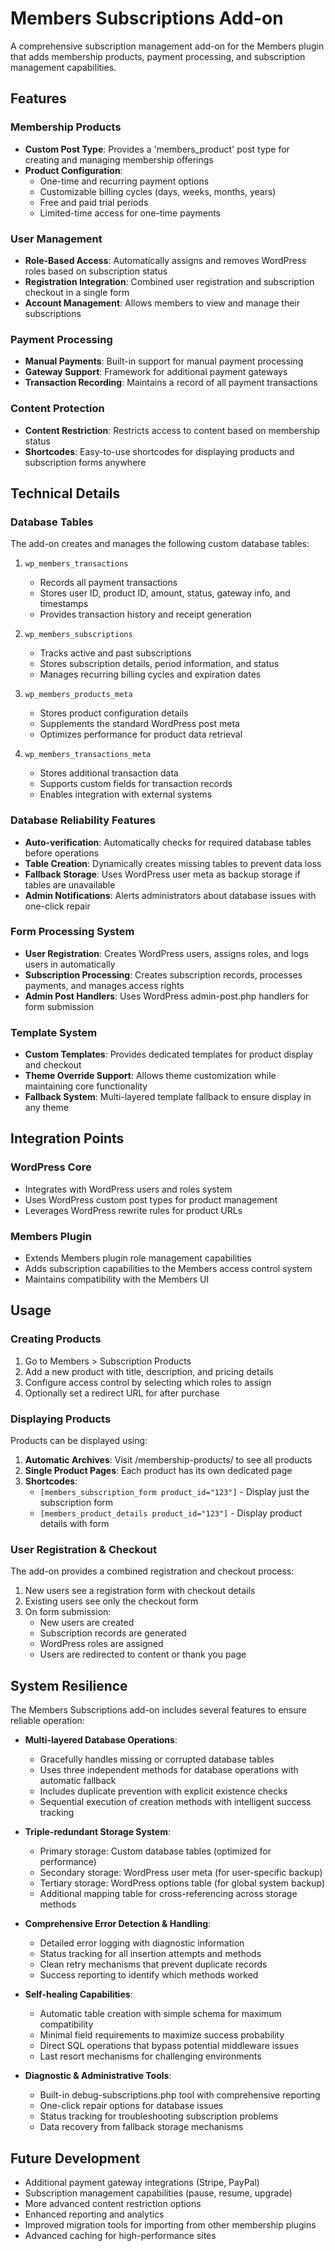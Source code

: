 # Members Subscriptions Add-on

A comprehensive subscription management add-on for the Members plugin that adds membership products, payment processing, and subscription management capabilities.

## Features

### Membership Products

- **Custom Post Type**: Provides a 'members_product' post type for creating and managing membership offerings
- **Product Configuration**: 
  - One-time and recurring payment options
  - Customizable billing cycles (days, weeks, months, years)
  - Free and paid trial periods
  - Limited-time access for one-time payments

### User Management

- **Role-Based Access**: Automatically assigns and removes WordPress roles based on subscription status
- **Registration Integration**: Combined user registration and subscription checkout in a single form
- **Account Management**: Allows members to view and manage their subscriptions

### Payment Processing

- **Manual Payments**: Built-in support for manual payment processing
- **Gateway Support**: Framework for additional payment gateways
- **Transaction Recording**: Maintains a record of all payment transactions

### Content Protection

- **Content Restriction**: Restricts access to content based on membership status
- **Shortcodes**: Easy-to-use shortcodes for displaying products and subscription forms anywhere

## Technical Details

### Database Tables

The add-on creates and manages the following custom database tables:

1. `wp_members_transactions`
   - Records all payment transactions
   - Stores user ID, product ID, amount, status, gateway info, and timestamps
   - Provides transaction history and receipt generation

2. `wp_members_subscriptions`
   - Tracks active and past subscriptions
   - Stores subscription details, period information, and status
   - Manages recurring billing cycles and expiration dates

3. `wp_members_products_meta`
   - Stores product configuration details 
   - Supplements the standard WordPress post meta
   - Optimizes performance for product data retrieval

4. `wp_members_transactions_meta`
   - Stores additional transaction data
   - Supports custom fields for transaction records
   - Enables integration with external systems

### Database Reliability Features

- **Auto-verification**: Automatically checks for required database tables before operations
- **Table Creation**: Dynamically creates missing tables to prevent data loss
- **Fallback Storage**: Uses WordPress user meta as backup storage if tables are unavailable
- **Admin Notifications**: Alerts administrators about database issues with one-click repair

### Form Processing System

- **User Registration**: Creates WordPress users, assigns roles, and logs users in automatically
- **Subscription Processing**: Creates subscription records, processes payments, and manages access rights
- **Admin Post Handlers**: Uses WordPress admin-post.php handlers for form submission

### Template System

- **Custom Templates**: Provides dedicated templates for product display and checkout
- **Theme Override Support**: Allows theme customization while maintaining core functionality
- **Fallback System**: Multi-layered template fallback to ensure display in any theme

## Integration Points

### WordPress Core

- Integrates with WordPress users and roles system
- Uses WordPress custom post types for product management
- Leverages WordPress rewrite rules for product URLs

### Members Plugin

- Extends Members plugin role management capabilities
- Adds subscription capabilities to the Members access control system
- Maintains compatibility with the Members UI

## Usage

### Creating Products

1. Go to Members > Subscription Products
2. Add a new product with title, description, and pricing details
3. Configure access control by selecting which roles to assign
4. Optionally set a redirect URL for after purchase

### Displaying Products

Products can be displayed using:

1. **Automatic Archives**: Visit /membership-products/ to see all products
2. **Single Product Pages**: Each product has its own dedicated page
3. **Shortcodes**: 
   - `[members_subscription_form product_id="123"]` - Display just the subscription form
   - `[members_product_details product_id="123"]` - Display product details with form

### User Registration & Checkout

The add-on provides a combined registration and checkout process:

1. New users see a registration form with checkout details
2. Existing users see only the checkout form
3. On form submission:
   - New users are created
   - Subscription records are generated
   - WordPress roles are assigned
   - Users are redirected to content or thank you page

## System Resilience

The Members Subscriptions add-on includes several features to ensure reliable operation:

- **Multi-layered Database Operations**: 
  - Gracefully handles missing or corrupted database tables
  - Uses three independent methods for database operations with automatic fallback
  - Includes duplicate prevention with explicit existence checks
  - Sequential execution of creation methods with intelligent success tracking
  
- **Triple-redundant Storage System**: 
  - Primary storage: Custom database tables (optimized for performance)
  - Secondary storage: WordPress user meta (for user-specific backup)
  - Tertiary storage: WordPress options table (for global system backup)
  - Additional mapping table for cross-referencing across storage methods
  
- **Comprehensive Error Detection & Handling**:
  - Detailed error logging with diagnostic information
  - Status tracking for all insertion attempts and methods
  - Clean retry mechanisms that prevent duplicate records
  - Success reporting to identify which methods worked
  
- **Self-healing Capabilities**:
  - Automatic table creation with simple schema for maximum compatibility
  - Minimal field requirements to maximize success probability
  - Direct SQL operations that bypass potential middleware issues
  - Last resort mechanisms for challenging environments
  
- **Diagnostic & Administrative Tools**:
  - Built-in debug-subscriptions.php tool with comprehensive reporting
  - One-click repair options for database issues
  - Status tracking for troubleshooting subscription problems
  - Data recovery from fallback storage mechanisms

## Future Development

- Additional payment gateway integrations (Stripe, PayPal)
- Subscription management capabilities (pause, resume, upgrade)
- More advanced content restriction options
- Enhanced reporting and analytics
- Improved migration tools for importing from other membership plugins
- Advanced caching for high-performance sites